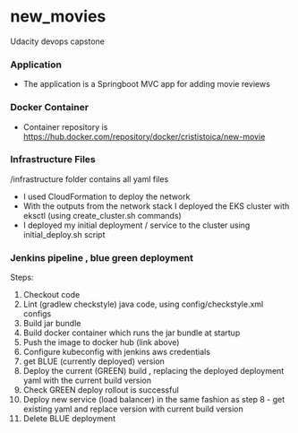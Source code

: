 # new_movies
Udacity devops capstone

### Application
- The application is a Springboot MVC app for adding movie reviews

### Docker Container 
- Container repository is https://hub.docker.com/repository/docker/crististoica/new-movie

### Infrastructure Files

/infrastructure folder contains all yaml files

- I used CloudFormation to deploy the network
- With the outputs from the network stack I deployed the EKS cluster with eksctl (using create_cluster.sh commands)
- I deployed my initial deployment / service to the cluster using initial_deploy.sh script

### Jenkins pipeline , blue green deployment

Steps:
1. Checkout code
2. Lint (gradlew checkstyle) java code, using config/checkstyle.xml configs
3. Build jar bundle
4. Build docker container which runs the jar bundle at startup
5. Push the image to docker hub (link above)
6. Configure kubeconfig with jenkins aws credentials
7. get BLUE (currently deployed) version
8. Deploy the current (GREEN) build , replacing the deployed deployment yaml with the current build version
9. Check GREEN deploy rollout is successful
10. Deploy new service (load balancer) in the same fashion as step 8 - get existing yaml and replace version with current build version
11. Delete BLUE deployment



